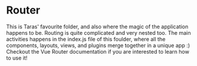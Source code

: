 # Router
This is Taras' favourite folder, and also where the magic of the application happens to be.
Routing is quite complicated and very nested too. 
The main activities happens in the index.js file of this foulder, where all the components, layouts, views, and plugins merge together in a unique app :)
Checkout the Vue Router documentation if you are interested to learn how to use it!